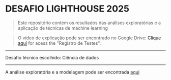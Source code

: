 # DESAFIO LIGHTHOUSE 2025

> Este repositório contém os resultados das análises exploratórias e a aplicação de técnicas de machine learning

> O vídeo de explicação pode ser encontrado no Google Drive: [Clique aqui](https://docs.google.com/spreadsheets/d/11Ts8o1gQrzWQ4KoI7_UuudokQ-LxWyYY8iEbXD6sdyU/edit#gid=0) for acess the "Registro de Testes". 

*****************************************

Desafio técnico escolhido: Ciência de dados

*****************************************

A análise exploratória e a modelagem pode ser encontrada [aqui](https://bekerjuliana.github.io/Lighthouse_desafio/Lighthouse/desafio_indicium.html)